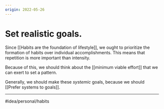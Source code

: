 ```yaml
---
origin: 2022-05-26
---
```

# Set realistic goals. 
Since [[Habits are the foundation of lifestyle]], we ought to prioritize the formation of habits over individual accomplishments. This means that repetition is more important than intensity. 

Because of this, we should think about the [[minimum viable effort]] that we can exert to set a pattern. 

Generally, we should make these *systemic* goals, because we should [[Prefer systems to goals]]. 

---
#idea/personal/habits 